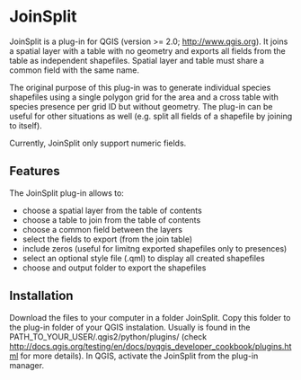 # JoinSplit

JoinSplit is a plug-in for QGIS (version >= 2.0; http://www.qgis.org). It joins 
a spatial layer with a table with no geometry and exports all fields from the 
table as independent shapefiles. Spatial layer and table must share a common 
field with the same name. 

The original purpose of this plug-in was to generate individual species 
shapefiles using a single polygon grid for the area and a cross table with 
species presence per grid ID but without geometry. The plug-in can be useful for
other situations as well (e.g. split all fields of a shapefile by joining to 
itself). 

Currently, JoinSplit only support numeric fields.

## Features

The JoinSplit plug-in allows to:
 
* choose a spatial layer from the table of contents
* choose a table to join from the table of contents
* choose a common field between the layers
* select the fields to export (from the join table)
* include zeros (useful for limitng exported shapefiles only to presences)
* select an optional style file (.qml) to display all created shapefiles
* choose and output folder to export the shapefiles

## Installation

Download the files to your computer in a folder JoinSplit. Copy this folder to
the plug-in folder of your QGIS instalation. Usually is found in the 
PATH_TO_YOUR_USER/.qgis2/python/plugins/ (check http://docs.qgis.org/testing/en/docs/pyqgis_developer_cookbook/plugins.html for more details). 
In QGIS, activate the JoinSplit from the plug-in manager.

